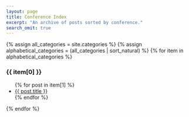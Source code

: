 ```yaml
---
layout: page
title: Conference Index
excerpt: "An archive of posts sorted by conference."
search_omit: true
---
```


{% assign all_categories = site.categories %}
{% assign alphabetical_categories = (all_categories | sort_natural) %}
{% for item in alphabetical_categories %}
  <h3>{{ item[0] }}</h3>
  <ul>
    {% for post in item[1] %}
      <li><a href="{{ site.url }}{{ post.url }}">{{ post.title }}</a></li>
    {% endfor %}
  </ul>
{% endfor %}